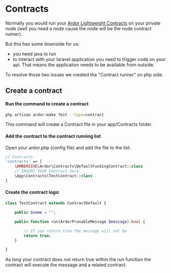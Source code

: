 # Contracts

Normally you would run your [Ardor Lightweight Contracts](https://medium.com/@lyaffe/lightweight-contracts-articles-49c3032a50da) on your private node (well you need a node cause the node will be the node contract runner).

But this has some downside for us:

- you need java to run
- to interact with your laravel application you need to trigger code on your api. That means the applicaiton needs to be available from outside.

To resolve those two issues we created the "Contract runner" on php side. 

## Create a contract

#### Run the command to create a contract

```bash
php artisan ardor:make Test --type=contract
```

This command will create a Contract file in your app/Contracts folder.

#### Add the contract to the contract running list

Open your ardor.php (config file) and add the file to the list:

```php
// Contracts
'contracts' => [
    \AMBERSIVE\Ardor\Contracts\DefaultFundingContract::class
    // INSERT YOUR Contract here:
    \App\Contracts\TestContract::class
]
```

#### Create the contract logic

```php
class TestContract extends ContractDefault {

    public $name = "";

    public function run(ArdorPrunableMessage $message):bool {

        // If you return true the message will not be 
        return true;
    }

}
```

As long your contract does not return true within the *run* function the contract will execute the message and a related contract.